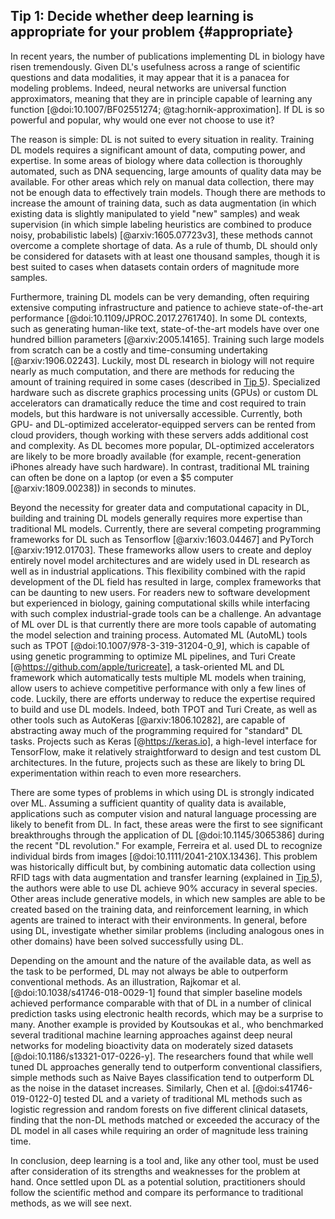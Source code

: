 ## Tip 1: Decide whether deep learning is appropriate for your problem {#appropriate}

In recent years, the number of publications implementing DL in biology have risen tremendously.
Given DL's usefulness across a range of scientific questions and data modalities, it may appear that it is a panacea for modeling problems.
Indeed, neural networks are universal function approximators, meaning that they are in principle capable of learning any function [@doi:10.1007/BF02551274; @tag:hornik-approximation].
If DL is so powerful and popular, why would one ever not choose to use it?

The reason is simple: DL is not suited to every situation in reality.
Training DL models requires a significant amount of data, computing power, and expertise.
In some areas of biology where data collection is thoroughly automated, such as DNA sequencing, large amounts of quality data may be available.
For other areas which rely on manual data collection, there may not be enough data to effectively train models.
Though there are methods to increase the amount of training data, such as data augmentation (in which existing data is slightly manipulated to yield "new" samples) and weak supervision (in which simple labeling heuristics are combined to produce noisy, probabilistic labels) [@arxiv:1605.07723v3], these methods cannot overcome a complete shortage of data.
As a rule of thumb, DL should only be considered for datasets with at least one thousand samples, though it is best suited to cases when datasets contain orders of magnitude more samples.

Furthermore, training DL models can be very demanding, often requiring extensive computing infrastructure and patience to achieve state-of-the-art performance [@doi:10.1109/JPROC.2017.2761740].
In some DL contexts, such as generating human-like text, state-of-the-art models have over one hundred billion parameters [@arxiv:2005.14165].
Training such large models from scratch can be a costly and time-consuming undertaking [@arxiv:1906.02243].
Luckily, most DL research in biology will not require nearly as much computation, and there are methods for reducing the amount of training required in some cases (described in [Tip 5](#architecture)).
Specialized hardware such as discrete graphics processing units (GPUs) or custom DL accelerators can dramatically reduce the time and cost required to train models, but this hardware is not universally accessible.
Currently, both GPU- and DL-optimized accelerator-equipped servers can be rented from cloud providers, though working with these servers adds additional cost and complexity.
As DL becomes more popular, DL-optimized accelerators are likely to be more broadly available (for example, recent-generation iPhones already have such hardware).
In contrast, traditional ML training can often be done on a laptop (or even a \$5 computer [@arxiv:1809.00238]) in seconds to minutes.

Beyond the necessity for greater data and computational capacity in DL, building and training DL models generally requires more expertise than traditional ML models.
Currently, there are several competing programming frameworks for DL such as Tensorflow [@arxiv:1603.04467] and PyTorch [@arxiv:1912.01703].
These frameworks allow users to create and deploy entirely novel model architectures and are widely used in DL research as well as in industrial applications.
This flexibility combined with the rapid development of the DL field has resulted in large, complex frameworks that can be daunting to new users.
For readers new to software development but experienced in biology, gaining computational skills while interfacing with such complex industrial-grade tools can be a challenge.
An advantage of ML over DL is that currently there are more tools capable of automating the model selection and training process.
Automated ML (AutoML) tools such as TPOT [@doi:10.1007/978-3-319-31204-0_9], which is capable of using genetic programming to optimize ML pipelines, and Turi Create [@https://github.com/apple/turicreate], a task-oriented ML and DL framework which automatically tests multiple ML models when training, allow users to achieve competitive performance with only a few lines of code.
Luckily, there are efforts underway to reduce the expertise required to build and use DL models.
Indeed, both TPOT and Turi Create, as well as other tools such as AutoKeras [@arxiv:1806.10282], are capable of abstracting away much of the programming required for "standard" DL tasks.
Projects such as Keras [@https://keras.io], a high-level interface for TensorFlow, make it relatively straightforward to design and test custom DL architectures.
In the future, projects such as these are likely to bring DL experimentation within reach to even more researchers.

There are some types of problems in which using DL is strongly indicated over ML.
Assuming a sufficient quantity of quality data is available, applications such as computer vision and natural language processing are likely to benefit from DL.
In fact, these areas were the first to see significant breakthroughs through the application of DL [@doi:10.1145/3065386] during the recent "DL revolution."
For example, Ferreira et al. used DL to recognize individual birds from images [@doi:10.1111/2041-210X.13436].
This problem was historically difficult but, by combining automatic data collection using RFID tags with data augmentation and transfer learning (explained in [Tip 5](#architecture)), the authors were able to use DL achieve 90% accuracy in several species.
Other areas include generative models, in which new samples are able to be created based on the training data, and reinforcement learning, in which agents are trained to interact with their environments.
In general, before using DL, investigate whether similar problems (including analogous ones in other domains) have been solved successfully using DL.

Depending on the amount and the nature of the available data, as well as the task to be performed, DL may not always be able to outperform conventional methods.
As an illustration, Rajkomar et al. [@doi:10.1038/s41746-018-0029-1] found that simpler baseline models achieved performance comparable with that of DL in a number of clinical prediction tasks using electronic health records, which may be a surprise to many.
Another example is provided by Koutsoukas et al., who benchmarked several traditional machine learning approaches against deep neural networks for modeling bioactivity data on moderately sized datasets [@doi:10.1186/s13321-017-0226-y].
The researchers found that while well tuned DL approaches generally tend to outperform conventional classifiers, simple methods such as Naive Bayes classification tend to outperform DL as the noise in the dataset increases.
Similarly, Chen et al. [@doi:s41746-019-0122-0] tested DL and a variety of traditional ML methods such as logistic regression and random forests on five different clinical datasets, finding that the non-DL methods matched or exceeded the accuracy of the DL model in all cases while requiring an order of magnitude less training time.

In conclusion, deep learning is a tool and, like any other tool, must be used after consideration of its strengths and weaknesses for the problem at hand.
Once settled upon DL as a potential solution, practitioners should follow the scientific method and compare its performance to traditional methods, as we will see next.
